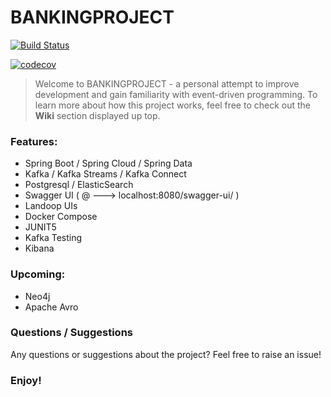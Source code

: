 # BANKINGPROJECT  
[![Build Status](https://travis-ci.com/dedovicnermin/BANKINGPROJECT.svg?branch=master)](https://travis-ci.com/dedovicnermin/BANKINGPROJECT)

[![codecov](https://codecov.io/gh/dedovicnermin/BANKINGPROJECT/branch/master/graph/badge.svg?token=3STMF7Q3L3)](https://codecov.io/gh/dedovicnermin/BANKINGPROJECT)

> Welcome to BANKINGPROJECT - a personal attempt to improve development and gain familiarity with event-driven programming.
> To learn more about how this project works, feel free to check out the **Wiki** 
> section displayed up top. 

### Features:

- Spring Boot   /    Spring Cloud       / Spring Data
- Kafka     /    Kafka Streams          / Kafka Connect
- Postgresql / ElasticSearch
- Swagger UI (  @ ---> localhost:8080/swagger-ui/  )
- Landoop UIs  
- Docker Compose
- JUNIT5
- Kafka Testing
- Kibana

### Upcoming:
- Neo4j 
- Apache Avro

### Questions / Suggestions
Any questions or suggestions about the project? Feel free to raise an issue! 

### Enjoy!




      
